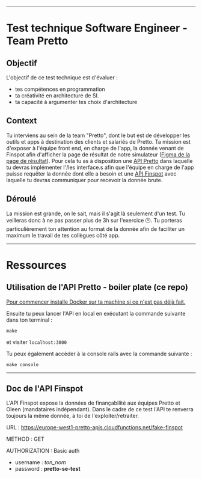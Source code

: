 ___
# Test technique Software Engineer - Team Pretto
## Objectif
L'objectif de ce test technique est d'évaluer :
- tes compétences en programmation
- ta créativité en architecture de SI.
- ta capacité à argumenter tes choix d'architecture

## Context
Tu interviens au sein de la team "Pretto", dont le but est de développer les outils et apps à destination des clients et salariés de Pretto.
Ta mission est d'exposer à l'équipe front end, en charge de l'app, la donnée venant de Finspot afin d'afficher la page de résultat de notre simulateur ([Figma de la page de résultat](https://drive.google.com/file/d/1tIsySY6wWuIdNx4OQYWu3hsrZ-tFHj5-/view?usp=sharing)). Pour cela tu as à disposition une [API Pretto](#utilisation-de-lapi-boiler-plate-ce-repo) dans laquelle tu devras implémenter l'/les interface.s afin que l'équipe en charge de l'app puisse requêter la donnée dont elle a besoin et une [API Finspot](#doc-de-lapi-finspot) avec laquelle tu devras communiquer pour recevoir la donnée brute.

## Déroulé
La mission est grande, on le sait, mais il s'agit là seulement d'un test. Tu veilleras donc à ne pas passer plus de 3h sur l'exercice 🕑.
Tu porteras particulièrement ton attention au format de la donnée afin de faciliter un maximum le travail de tes collègues côté app.

___
# Ressources
## Utilisation de l'API Pretto - boiler plate (ce repo)

[Pour commencer installe Docker sur ta machine si ce n'est pas déjà fait.](https://docs.docker.com/get-docker/)

Ensuite tu peux lancer l'API en local en exécutant la commande suivante dans ton terminal :

```shell
make
```

et visiter `localhost:3000`


Tu peux également accèder à la console rails avec la commande suivante :

```shell
make console
```
___

## Doc de l'API Finspot
L'API Finspot expose la données de finançabilité aux équipes Pretto et Oleen (mandataires indépendant). Dans le cadre de ce test l'API te renverra toujours la même donnée, à toi de l'exploiter/retraiter.

URL : https://europe-west1-pretto-apis.cloudfunctions.net/fake-finspot

METHOD : GET

AUTHORIZATION : Basic auth
  - username : *ton_nom*
  - password : **pretto-se-test**
